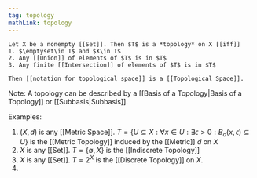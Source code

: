```yaml
---
tag: topology
mathLink: topology
---
```


``` ad-def
Let X be a nonempty [[Set]]. Then $T$ is a *topology* on X [[iff]] 
1. $\emptyset\in T$ and $X\in T$
2. Any [[Union]] of elements of $T$ is in $T$
3. Any finite [[Intersection]] of elements of $T$ is in $T$

Then [[notation for topological space]] is a [[Topological Space]]. 
```

Note: A topology can be described by a [[Basis of a Topology|Basis of a Topology]] or [[Subbasis|Subbasis]]. 

Examples:
1. $(X,d)$ is any [[Metric Space]]. $T=\{U\subseteq X:\forall x\in U:\exists \epsilon>0:B_{d}(x,\epsilon)\subseteq U\}$ is the [[Metric Topology]] induced by the [[Metric]] $d$ on $X$
2. $X$ is any [[Set]]. $T=\{\emptyset ,X\}$ is the [[Indiscrete Topology]]
3. $X$ is any [[Set]]. $T=2^{X}$ is the [[Discrete Topology]] on $X$.
4. 
